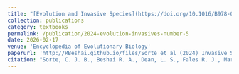 ```yaml
---
title: "[Evolution and Invasive Species](https://doi.org/10.1016/B978-0-443-15750-9.00027-6)"
collection: publications
category: textbooks
permalink: /publication/2024-evolution-invasives-number-5
date: 2026-02-17
venue: 'Encyclopedia of Evolutionary Biology'
paperurl: 'http://RBeshai.github.io/files/Sorte et al (2024) Invasive Species, Evolution, and.pdf'
citation: "Sorte, C. J. B., Beshai R. A., Dean, L. S., Fales R. J., Martin E. L., and Sherzai, S. (2026). Evolution and Invasive Species. In: Wolf, J. B., Russo, C. A. d. M. (Eds.), Encyclopedia of Evolutionary Biology, vol. 4. Elsevier, Academic Press, pp. 134–144."
---
```

